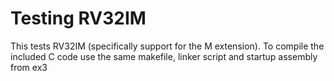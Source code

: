# Testing RV32IM

This tests RV32IM (specifically support for the M extension). To compile the included C code use the same makefile, linker script and startup assembly from ex3